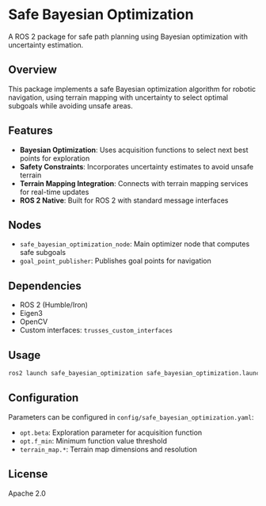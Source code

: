 # Safe Bayesian Optimization

A ROS 2 package for safe path planning using Bayesian optimization with uncertainty estimation.

## Overview

This package implements a safe Bayesian optimization algorithm for robotic navigation, using terrain mapping with uncertainty to select optimal subgoals while avoiding unsafe areas.

## Features

- **Bayesian Optimization**: Uses acquisition functions to select next best points for exploration
- **Safety Constraints**: Incorporates uncertainty estimates to avoid unsafe terrain
- **Terrain Mapping Integration**: Connects with terrain mapping services for real-time updates
- **ROS 2 Native**: Built for ROS 2 with standard message interfaces

## Nodes

- `safe_bayesian_optimization_node`: Main optimizer node that computes safe subgoals
- `goal_point_publisher`: Publishes goal points for navigation

## Dependencies

- ROS 2 (Humble/Iron)
- Eigen3
- OpenCV
- Custom interfaces: `trusses_custom_interfaces`

## Usage

```bash
ros2 launch safe_bayesian_optimization safe_bayesian_optimization.launch.py
```

## Configuration

Parameters can be configured in `config/safe_bayesian_optimization.yaml`:
- `opt.beta`: Exploration parameter for acquisition function
- `opt.f_min`: Minimum function value threshold
- `terrain_map.*`: Terrain map dimensions and resolution

## License

Apache 2.0
